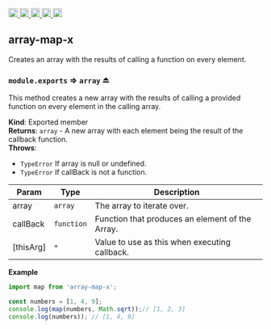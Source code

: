 <a href="https://travis-ci.org/Xotic750/array-map-x"
  title="Travis status">
<img
  src="https://travis-ci.org/Xotic750/array-map-x.svg?branch=master"
  alt="Travis status" height="18">
</a>
<a href="https://david-dm.org/Xotic750/array-map-x"
  title="Dependency status">
<img src="https://david-dm.org/Xotic750/array-map-x/status.svg"
  alt="Dependency status" height="18"/>
</a>
<a
  href="https://david-dm.org/Xotic750/array-map-x?type=dev"
  title="devDependency status">
<img src="https://david-dm.org/Xotic750/array-map-x/dev-status.svg"
  alt="devDependency status" height="18"/>
</a>
<a href="https://badge.fury.io/js/array-map-x"
  title="npm version">
<img src="https://badge.fury.io/js/array-map-x.svg"
  alt="npm version" height="18">
</a>
<a href="https://www.jsdelivr.com/package/npm/array-map-x"
  title="jsDelivr hits">
<img src="https://data.jsdelivr.com/v1/package/npm/array-map-x/badge?style=rounded"
  alt="jsDelivr hits" height="18">
</a>

<a name="module_array-map-x"></a>

## array-map-x

Creates an array with the results of calling a function on every element.

<a name="exp_module_array-map-x--module.exports"></a>

### `module.exports` ⇒ <code>array</code> ⏏

This method creates a new array with the results of calling a provided
function on every element in the calling array.

**Kind**: Exported member  
**Returns**: <code>array</code> - A new array with each element being the result of the
callback function.  
**Throws**:

- <code>TypeError</code> If array is null or undefined.
- <code>TypeError</code> If callBack is not a function.

| Param     | Type                  | Description                                     |
| --------- | --------------------- | ----------------------------------------------- |
| array     | <code>array</code>    | The array to iterate over.                      |
| callBack  | <code>function</code> | Function that produces an element of the Array. |
| [thisArg] | <code>\*</code>       | Value to use as this when executing callback.   |

**Example**

```js
import map from 'array-map-x';

const numbers = [1, 4, 9];
console.log(map(numbers, Math.sqrt));// [1, 2, 3]
console.log(numbers)); // [1, 4, 9]
```
